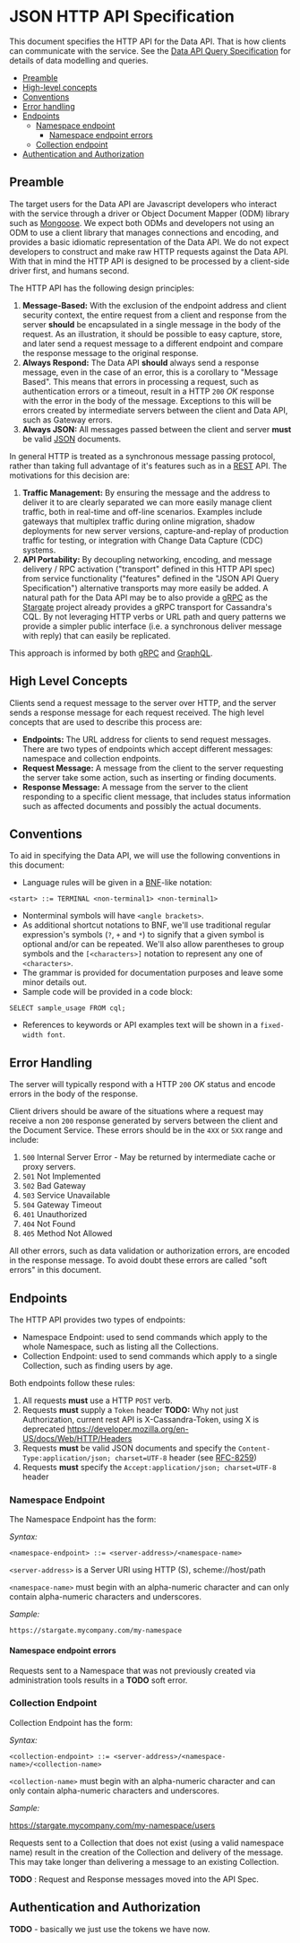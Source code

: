 # JSON HTTP API Specification

This document specifies the HTTP API for the Data API. That is how clients can communicate with the service. 
See the [Data API Query Specification](dataapi-spec.md) for details of data modelling and queries.

- [Preamble](#preamble)
- [High-level concepts](#high-level-concepts)
- [Conventions](#conventions)
- [Error handling](#error-handling)
- [Endpoints](#endpoints)
    - [Namespace endpoint](#namespace-endpoint)
        - [Namespace endpoint errors](#errors)
    - [Collection endpoint](#collection-endpoint)
- [Authentication and Authorization](#authentication-and-authorization)

## Preamble

The target users for the Data API are Javascript developers who interact
with the service through a driver or Object Document Mapper (ODM)
library such as [Mongoose](https://github.com/Automattic/mongoose). We
expect both ODMs and developers not using an ODM to use a client library
that manages connections and encoding, and provides a basic idiomatic
representation of the Data API. We do not expect developers to construct
and make raw HTTP requests against the Data API. With that in mind the
HTTP API is designed to be processed by a client-side driver first, and
humans second.

The HTTP API has the following design principles:

1.  **Message-Based:** With the exclusion of the endpoint address and
    client security context, the entire request from a client and
    response from the server **should** be encapsulated in a single
    message in the body of the request. As an illustration, it should be
    possible to easy capture, store, and later send a request message to
    a different endpoint and compare the response message to the
    original response.
2.  **Always Respond:** The Data API **should** always send a response
    message, even in the case of an error, this is a corollary to
    "Message Based". This means that errors in processing a request,
    such as authentication errors or a timeout, result in a HTTP `200`
    *OK* response with the error in the body of the message. Exceptions
    to this will be errors created by intermediate servers between the
    client and Data API, such as Gateway errors.
3.  **Always JSON:** All messages passed between the client and server
    **must** be valid [JSON](https://www.json.org/) documents.

In general HTTP is treated as a synchronous message passing protocol,
rather than taking full advantage of it's features such as in a
[REST](https://en.wikipedia.org/wiki/Representational_state_transfer)
API. The motivations for this decision are:

1.  **Traffic Management:** By ensuring the message and the address to
    deliver it to are clearly separated we can more easily manage client
    traffic, both in real-time and off-line scenarios. Examples include
    gateways that multiplex traffic during online migration, shadow
    deployments for new server versions, capture-and-replay of
    production traffic for testing, or integration with Change Data
    Capture (CDC) systems.
2.  **API Portability:** By decoupling networking, encoding, and message
    delivery / RPC activation ("transport" defined in this HTTP API
    spec) from service functionality ("features" defined in the "JSON
    API Query Specification") alternative transports may more easily be
    added. A natural path for the Data API may be to also provide a
    [gRPC](https://grpc.io/) as the [Stargate](https://stargate.io/)
    project already provides a gRPC transport for Cassandra's CQL. By
    not leveraging HTTP verbs or URL path and query patterns we provide
    a simpler public interface (i.e. a synchronous deliver message with
    reply) that can easily be replicated.

This approach is informed by both [gRPC](https://grpc.io/) and
[GraphQL](https://graphql.org/).

## High Level Concepts

Clients send a request message to the server over HTTP, and the server
sends a response message for each request received. The high level
concepts that are used to describe this process are:

-   **Endpoints:** The URL address for clients to send request messages.
    There are two types of endpoints which accept different messages:
    namespace and collection endpoints.
-   **Request Message:** A message from the client to the server
    requesting the server take some action, such as inserting or finding
    documents.
-   **Response Message:** A message from the server to the client
    responding to a specific client message, that includes status
    information such as affected documents and possibly the actual
    documents.

## Conventions

To aid in specifying the Data API, we will use the following conventions
in this document:

-   Language rules will be given in a
    [BNF](http://en.wikipedia.org/wiki/Backus%E2%80%93Naur_Form)-like
    notation:

```bnf
<start> ::= TERMINAL <non-terminal1> <non-terminal1>
```

-   Nonterminal symbols will have `<angle brackets>`.
-   As additional shortcut notations to BNF, we'll use traditional
    regular expression's symbols (`?`, `+` and `*`) to signify that a
    given symbol is optional and/or can be repeated. We'll also allow
    parentheses to group symbols and the `[<characters>]` notation to
    represent any one of `<characters>`.
-   The grammar is provided for documentation purposes and leave some
    minor details out.
-   Sample code will be provided in a code block:

```cql
SELECT sample_usage FROM cql;
```

-   References to keywords or API examples text will be shown in a
    `fixed-width font`.

## Error Handling

The server will typically respond with a HTTP `200` *OK* status and encode
errors in the body of the response.

Client drivers should be aware of the situations where a request may
receive a non `200` response generated by servers between the client and
the Document Service. These errors should be in the `4XX` or `5XX` range and
include:

1.  `500` Internal Server Error - May be returned by intermediate cache
    or proxy servers.
2.  `501` Not Implemented
3.  `502` Bad Gateway
4.  `503` Service Unavailable
5.  `504` Gateway Timeout
6.  `401` Unauthorized 
7.  `404` Not Found 
8.  `405` Method Not Allowed 

All other errors, such as data validation or authorization errors, are
encoded in the response message. To avoid doubt these errors are called
"soft errors" in this document.

## Endpoints

The HTTP API provides two types of endpoints:

-   Namespace Endpoint: used to send commands which apply to the whole
    Namespace, such as listing all the Collections.
-   Collection Endpoint: used to send commands which apply to a single
    Collection, such as finding users by age.

Both endpoints follow these rules:

1.  All requests **must** use a HTTP `POST` verb.
2.  Requests **must** supply a `Token` header **TODO:** Why
    not just Authorization, current rest API is X-Cassandra-Token, using
    X is deprecated
    https://developer.mozilla.org/en-US/docs/Web/HTTP/Headers
3.  Requests **must** be valid JSON documents and specify the
    `Content-Type:application/json; charset=UTF-8` header (see
    [RFC-8259](https://www.rfc-editor.org/rfc/rfc8259.html#page-11))
4.  Requests **must** specify the
    `Accept:application/json; charset=UTF-8` header

### Namespace Endpoint

The Namespace Endpoint has the form:

*Syntax:*

```bnf
<namespace-endpoint> ::= <server-address>/<namespace-name>
```

`<server-address>` is a Server URI using HTTP (S), scheme://host/path

`<namespace-name>` must begin with an alpha-numeric character and
can only contain alpha-numeric characters and underscores.

*Sample:*

`https://stargate.mycompany.com/my-namespace`

#### Namespace endpoint errors

Requests sent to a Namespace that was not previously created via administration tools results in a **TODO** soft error.

### Collection Endpoint

Collection Endpoint has the form:

*Syntax:*

```bnf
<collection-endpoint> ::= <server-address>/<namespace-name>/<collection-name>
```

`<collection-name>` must begin with an alpha-numeric character
and can only contain alpha-numeric characters and underscores.

*Sample:*

https://stargate.mycompany.com/my-namespace/users

Requests sent to a Collection that does not exist (using a valid
namespace name) result in the creation of the Collection and delivery of
the message. This may take longer than delivering a message to an
existing Collection.

**TODO** : Request and Response messages moved into the API Spec.

## Authentication and Authorization

**TODO** - basically we just use the tokens we have now.
